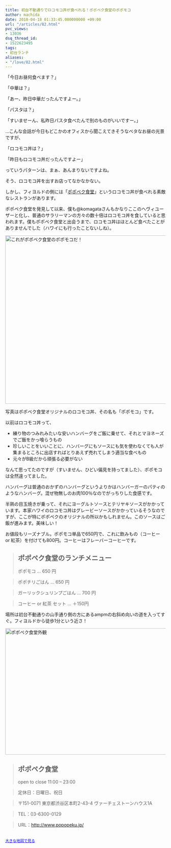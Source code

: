 ```yaml
---
title: 初台不動通りでロコモコ丼が食べれる！ポポペク食堂のポポモコ
author: machida
date: 2010-04-18 01:33:45.000000000 +09:00
url: "/articles/82.html"
pvc_views:
- 13036
dsq_thread_id:
- 1522623495
tags:
- 初台ランチ
aliases:
- "/love/82.html"
---
```

「今日お昼何食べます？」

「中華は？」

「あー、昨日中華だったんですよー。」

「パスタは？」

「すいませーん、私昨日パスタ食べたんで別のものがいいですー。」

…こんな会話が今日もどこかのオフィスから聞こえてきそうなベタなお昼の光景ですが、

「ロコモコ丼は？」

「昨日もロコモコ丼だったんですよー」

っていうパターンは、まぁ、あんまりないですよね。

そう、ロコモコ丼を出すお店ってなかなかない。

しかし、フィヨルドの側には「[ポポペク食堂][1]」というロコモコ丼が食べれる素敵なレストランがあります。

ポポペク食堂を発見して以来、僕も@komagataさんもかなりここのヘヴィユーザーと化し、普通のサラリーマンの方々の数十倍はロコモコ丼を食していると思われます。僕もポポペク食堂と出会うまで、ロコモコ丼はほとんど食べたことがありませんでした（ハワイにも行ったことないしね）。


  <a href="http://fjord.jp/wp-content/uploads/2010/04/popomoko.jpg"><img src="http://fjord.jp/wp-content/uploads/2010/04/popomoko-530x529.jpg" alt="これがポポペク食堂のポポモコだ！" title="これがポポペク食堂のポポモコだ！" width="530" height="529" class="alignnone size-medium wp-image-90" /></a>


写真はポポペク食堂オリジナルのロコモコ丼、その名も「ポポモコ」です。

以前はロコモコ丼って、

  * 練り物のつみれみたいな安いハンバーグをご飯に乗せて、それとマヨネーズでご飯をかっ喰らうもの
  * 珍しいことをいいことに、ハンバーグにもソースにも気を使わなくても人が集まるところに出店すればとりあえず売れてしまう適当な食べもの
  * 元々がB級だから頑張る必要がない

なんて思ってたのですが（すいません、ひどい偏見を持ってました）、ポポモコは全然違ってました。

ハンバーグは普通のおかずのハンバーグというよりかはハンバーガーのパティのようなハンバーグ。混ぜ物無しのお肉100％なのでがっちりした食感です。

半熟の目玉焼きが乗って、それにヨーグルトソースとテリヤキソースがかかっています。本家ハワイのロコモコ丼はグレービーソースがかかっているそうなのですが、ここが特にポポペクのオリジナルの所以かもしれません。このソースはご飯が進みます。美味しい！

お値段もリーズナブル。ポポモコ単品で650円で、これに飲みもの（コーヒー or 紅茶）を付けても800円。コーヒーはフレーバーコーヒーです。

> ## ポポペク食堂のランチメニュー
>
> ポポモコ … 650 円

> ポポチリごはん … 650 円

> ガーリックシュリンプごはん … 700 円

> コーヒー or 紅茶 セット … ＋150円

場所は初台不動通りの山手通り側の方にあるampmの右斜め向いの道を入ってすぐ。フィヨルドから徒歩1分という近さ！


  <a href="http://fjord.jp/wp-content/uploads/2010/04/popopeku.jpg"><img src="http://fjord.jp/wp-content/uploads/2010/04/popopeku-530x397.jpg" alt="ポポペク食堂外観" title="ポポペク食堂外観" width="530" height="397" class="alignnone size-medium wp-image-95" /></a>


> ## ポポペク食堂
>
> open to close 11:00 &#8211; 23:00

> 定休日：日曜日、祝日

> 〒151-0071 東京都渋谷区本町2-43-4 ヴァーチェストーンハウス1A

> TEL：03-6300-0129

> URL：<http://www.popopeku.jp/>


  <br /><small><a href="http://maps.google.co.jp/maps?f=q&source=embed&hl=ja&geocode=&q=%E6%9D%B1%E4%BA%AC%E9%83%BD%E6%B8%8B%E8%B0%B7%E5%8C%BA%E6%9C%AC%E7%94%BA2-43-4&sll=35.684211,139.683008&sspn=0.007442,0.013797&gl=jp&brcurrent=3,0x6018f32f3966ddff:0x1c173a260e459b4e,0&ie=UTF8&hq=&hnear=%E6%9D%B1%E4%BA%AC%E9%83%BD%E6%B8%8B%E8%B0%B7%E5%8C%BA%E6%9C%AC%E7%94%BA%EF%BC%92%E4%B8%81%E7%9B%AE%EF%BC%94%EF%BC%93%E2%88%92%EF%BC%94&ll=35.684115,139.685304&spn=0.003486,0.006437&z=17" style="color:#0000FF;text-align:left">大きな地図で見る</a></small>


 [1]: http://www.popopeku.jp/
